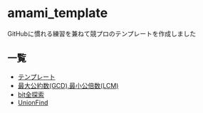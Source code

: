 # amami_template
GitHubに慣れる練習を兼ねて競プロのテンプレートを作成しました

## 一覧
- [テンプレート](https://github.com/amami0522/amami_templates/blob/master/template.cpp)
- [	最大公約数(GCD),最小公倍数(LCM)](https://github.com/amami0522/amami_templates/blob/master/GCD_LCM.cpp)
- [	bit全探索](https://github.com/amami0522/amami_templates/blob/master/bit_zenntannsaku.cpp)
- [	UnionFind](https://github.com/amami0522/amami_templates/blob/master/union_find)
